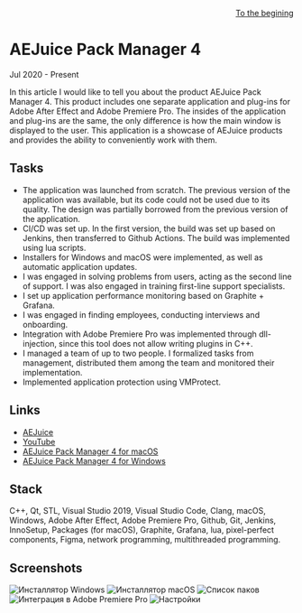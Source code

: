 
<p align="right" width="100%"><a href="https://sploid.github.io/">To the begining</a></p>

# AEJuice Pack Manager 4

Jul 2020 - Present

In this article I would like to tell you about the product AEJuice Pack Manager 4. This product includes one separate application and plug-ins for Adobe After Effect and Adobe Premiere Pro. The insides of the application and plug-ins are the same, the only difference is how the main window is displayed to the user. This application is a showcase of AEJuice products and provides the ability to conveniently work with them.

## Tasks

- The application was launched from scratch. The previous version of the application was available, but its code could not be used due to its quality. The design was partially borrowed from the previous version of the application.
- CI/CD was set up. In the first version, the build was set up based on Jenkins, then transferred to Github Actions. The build was implemented using lua scripts.
- Installers for Windows and macOS were implemented, as well as automatic application updates.
- I was engaged in solving problems from users, acting as the second line of support. I was also engaged in training first-line support specialists.
- I set up application performance monitoring based on Graphite + Grafana.
- I was engaged in finding employees, conducting interviews and onboarding.
- Integration with Adobe Premiere Pro was implemented through dll-injection, since this tool does not allow writing plugins in C++.
- I managed a team of up to two people. I formalized tasks from management, distributed them among the team and monitored their implementation.
- Implemented application protection using VMProtect.

## Links

- [AEJuice](https://aejuice.com/)
- [YouTube](https://youtu.be/cfwZCq504kY?si=X6Y0Vph3_Jn4yABa)
- [AEJuice Pack Manager 4 for macOS](https://aejuice.com/pack_manager/AEJuice_Pack_Manager_mac.zip)
- [AEJuice Pack Manager 4 for Windows](https://aejuice.com/pack_manager/AEJuice_Pack_Manager.zip)

## Stack

С++, Qt, STL, Visual Studio 2019, Visual Studio Code, Clang, macOS, Windows, Adobe After Effect, Adobe Premiere Pro, Github, Git, Jenkins, InnoSetup, Packages (for macOS), Graphite, Grafana, lua, pixel-perfect components, Figma, network programming, multithreaded programming.

## Screenshots

![Инсталлятор Windows](https://sploid.github.io/imgs/projects/aejuice_4.png)
![Инсталлятор macOS](https://sploid.github.io/imgs/projects/aejuice_5.png)
![Список паков](https://sploid.github.io/imgs/projects/aejuice_1.png)
![Интеграция в Adobe Premiere Pro](https://sploid.github.io/imgs/projects/aejuice_2.png)
![Настройки](https://sploid.github.io/imgs/projects/aejuice_3.png)
